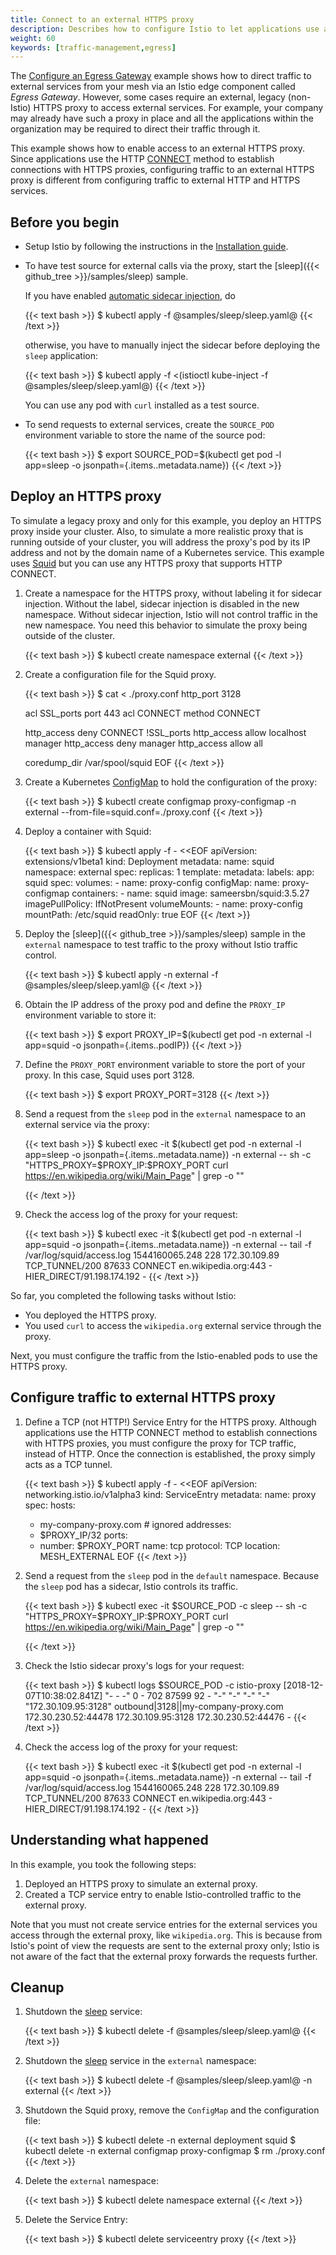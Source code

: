 ```yaml
---
title: Connect to an external HTTPS proxy
description: Describes how to configure Istio to let applications use an external HTTPS proxy.
weight: 60
keywords: [traffic-management,egress]
---
```

The [Configure an Egress Gateway](/docs/examples/advanced-gateways/egress-gateway/) example shows how to direct
traffic to external services from your mesh via an Istio edge component called _Egress Gateway_. However, some
cases require an external, legacy (non-Istio) HTTPS proxy to access external services. For example, your
company may already have such a proxy in place and all the applications within the organization may be required to
direct their traffic through it.

This example shows how to enable access to an external HTTPS proxy. Since applications use the HTTP [CONNECT](https://tools.ietf.org/html/rfc7231#section-4.3.6) method to establish connections with HTTPS proxies,
configuring traffic to an external HTTPS proxy is different from configuring traffic to external HTTP and HTTPS
services.

## Before you begin

*   Setup Istio by following the instructions in the [Installation guide](/docs/setup/).

*   To have test source for external calls via the proxy, start the [sleep]({{< github_tree >}}/samples/sleep) sample.

    If you have enabled
    [automatic sidecar injection](/docs/setup/kubernetes/sidecar-injection/#automatic-sidecar-injection), do

    {{< text bash >}}
    $ kubectl apply -f @samples/sleep/sleep.yaml@
    {{< /text >}}

    otherwise, you have to manually inject the sidecar before deploying the `sleep` application:

    {{< text bash >}}
    $ kubectl apply -f <(istioctl kube-inject -f @samples/sleep/sleep.yaml@)
    {{< /text >}}

    You can use any pod with `curl` installed as a test source.

*   To send requests to external services, create the `SOURCE_POD` environment variable to store the name of the source
    pod:

    {{< text bash >}}
    $ export SOURCE_POD=$(kubectl get pod -l app=sleep -o jsonpath={.items..metadata.name})
    {{< /text >}}

## Deploy an HTTPS proxy

To simulate a legacy proxy and only for this example, you deploy an HTTPS proxy inside your cluster.
Also, to simulate a more realistic proxy that is running outside of your cluster, you will address the proxy's pod
by its IP address and not by the domain name of a Kubernetes service.
This example uses [Squid](http://www.squid-cache.org) but you can use any HTTPS proxy that supports HTTP CONNECT.

1.  Create a namespace for the HTTPS proxy, without labeling it for sidecar injection. Without the label, sidecar
    injection is disabled in the new namespace.
    Without sidecar injection, Istio will not control traffic in the new namespace.
    You need this behavior to simulate the proxy being outside of the cluster.

    {{< text bash >}}
    $ kubectl create namespace external
    {{< /text >}}

1.  Create a configuration file for the Squid proxy.

    {{< text bash >}}
    $ cat <<EOF > ./proxy.conf
    http_port 3128

    acl SSL_ports port 443
    acl CONNECT method CONNECT

    http_access deny CONNECT !SSL_ports
    http_access allow localhost manager
    http_access deny manager
    http_access allow all

    coredump_dir /var/spool/squid
    EOF
    {{< /text >}}

1.  Create a Kubernetes [ConfigMap](https://kubernetes.io/docs/tasks/configure-pod-container/configure-pod-configmap/)
    to hold the configuration of the proxy:

    {{< text bash >}}
    $ kubectl create configmap proxy-configmap -n external --from-file=squid.conf=./proxy.conf
    {{< /text >}}

1.  Deploy a container with Squid:

    {{< text bash >}}
    $ kubectl apply -f - <<EOF
    apiVersion: extensions/v1beta1
    kind: Deployment
    metadata:
      name: squid
      namespace: external
    spec:
      replicas: 1
      template:
        metadata:
          labels:
            app: squid
        spec:
          volumes:
          - name: proxy-config
            configMap:
              name: proxy-configmap
          containers:
          - name: squid
            image: sameersbn/squid:3.5.27
            imagePullPolicy: IfNotPresent
            volumeMounts:
            - name: proxy-config
              mountPath: /etc/squid
              readOnly: true
    EOF
    {{< /text >}}

1.  Deploy the [sleep]({{< github_tree >}}/samples/sleep) sample in the `external` namespace to test traffic to the
    proxy without Istio traffic control.

    {{< text bash >}}
    $ kubectl apply -n external -f @samples/sleep/sleep.yaml@
    {{< /text >}}

1.  Obtain the IP address of the proxy pod and define the `PROXY_IP` environment variable to store it:

    {{< text bash >}}
    $ export PROXY_IP=$(kubectl get pod -n external -l app=squid -o jsonpath={.items..podIP})
    {{< /text >}}

1.  Define the `PROXY_PORT` environment variable to store the port of your proxy. In this case, Squid uses port
    3128.

    {{< text bash >}}
    $ export PROXY_PORT=3128
    {{< /text >}}

1.  Send a request from the `sleep` pod in the `external` namespace to an external service via the proxy:

    {{< text bash >}}
    $ kubectl exec -it $(kubectl get pod -n external -l app=sleep -o jsonpath={.items..metadata.name}) -n external -- sh -c "HTTPS_PROXY=$PROXY_IP:$PROXY_PORT curl https://en.wikipedia.org/wiki/Main_Page" | grep -o "<title>.*</title>"
    <title>Wikipedia, the free encyclopedia</title>
    {{< /text >}}

1.  Check the access log of the proxy for your request:

    {{< text bash >}}
    $ kubectl exec -it $(kubectl get pod -n external -l app=squid -o jsonpath={.items..metadata.name}) -n external -- tail -f /var/log/squid/access.log
    1544160065.248    228 172.30.109.89 TCP_TUNNEL/200 87633 CONNECT en.wikipedia.org:443 - HIER_DIRECT/91.198.174.192 -
    {{< /text >}}

So far, you completed the following tasks without Istio:

* You deployed the HTTPS proxy.
* You used `curl` to access the `wikipedia.org` external service through the proxy.

Next, you must configure the traffic from the Istio-enabled pods to use the HTTPS proxy.

## Configure traffic to external HTTPS proxy

1.  Define a TCP (not HTTP!) Service Entry for the HTTPS proxy. Although applications use the HTTP CONNECT method to
    establish connections with HTTPS proxies, you must configure the proxy for TCP traffic, instead of HTTP. Once the
    connection is established, the proxy simply acts as a TCP tunnel.

    {{< text bash >}}
    $ kubectl apply -f - <<EOF
    apiVersion: networking.istio.io/v1alpha3
    kind: ServiceEntry
    metadata:
      name: proxy
    spec:
      hosts:
      - my-company-proxy.com # ignored
      addresses:
      - $PROXY_IP/32
      ports:
      - number: $PROXY_PORT
        name: tcp
        protocol: TCP
      location: MESH_EXTERNAL
    EOF
    {{< /text >}}

1.  Send a request from the `sleep` pod in the `default` namespace. Because the `sleep` pod has a sidecar,
    Istio controls its traffic.

    {{< text bash >}}
    $ kubectl exec -it $SOURCE_POD -c sleep -- sh -c "HTTPS_PROXY=$PROXY_IP:$PROXY_PORT curl https://en.wikipedia.org/wiki/Main_Page" | grep -o "<title>.*</title>"
    <title>Wikipedia, the free encyclopedia</title>
    {{< /text >}}

1.  Check the Istio sidecar proxy's logs for your request:

    {{< text bash >}}
    $ kubectl logs $SOURCE_POD -c istio-proxy
    [2018-12-07T10:38:02.841Z] "- - -" 0 - 702 87599 92 - "-" "-" "-" "-" "172.30.109.95:3128" outbound|3128||my-company-proxy.com 172.30.230.52:44478 172.30.109.95:3128 172.30.230.52:44476 -
    {{< /text >}}

1.  Check the access log of the proxy for your request:

    {{< text bash >}}
    $ kubectl exec -it $(kubectl get pod -n external -l app=squid -o jsonpath={.items..metadata.name}) -n external -- tail -f /var/log/squid/access.log
    1544160065.248    228 172.30.109.89 TCP_TUNNEL/200 87633 CONNECT en.wikipedia.org:443 - HIER_DIRECT/91.198.174.192 -
    {{< /text >}}

## Understanding what happened

In this example, you took the following steps:

1. Deployed an HTTPS proxy to simulate an external proxy.
1. Created a TCP service entry to enable Istio-controlled traffic to the external proxy.

Note that you must not create service entries for the external services you access through the external proxy, like
`wikipedia.org`. This is because from Istio's point of view the requests are sent to the external proxy only; Istio is
not aware of the fact that the external proxy forwards the requests further.

## Cleanup

1.  Shutdown the [sleep]({{<github_tree>}}/samples/sleep) service:

    {{< text bash >}}
    $ kubectl delete -f @samples/sleep/sleep.yaml@
    {{< /text >}}

1.  Shutdown the [sleep]({{<github_tree>}}/samples/sleep) service in the `external` namespace:

    {{< text bash >}}
    $ kubectl delete -f @samples/sleep/sleep.yaml@ -n external
    {{< /text >}}

1.  Shutdown the Squid proxy, remove the `ConfigMap` and the configuration file:

    {{< text bash >}}
    $ kubectl delete -n external deployment squid
    $ kubectl delete -n external configmap proxy-configmap
    $ rm ./proxy.conf
    {{< /text >}}

1.  Delete the `external` namespace:

    {{< text bash >}}
    $ kubectl delete namespace external
    {{< /text >}}

1.  Delete the Service Entry:

    {{< text bash >}}
    $ kubectl delete serviceentry proxy
    {{< /text >}}
